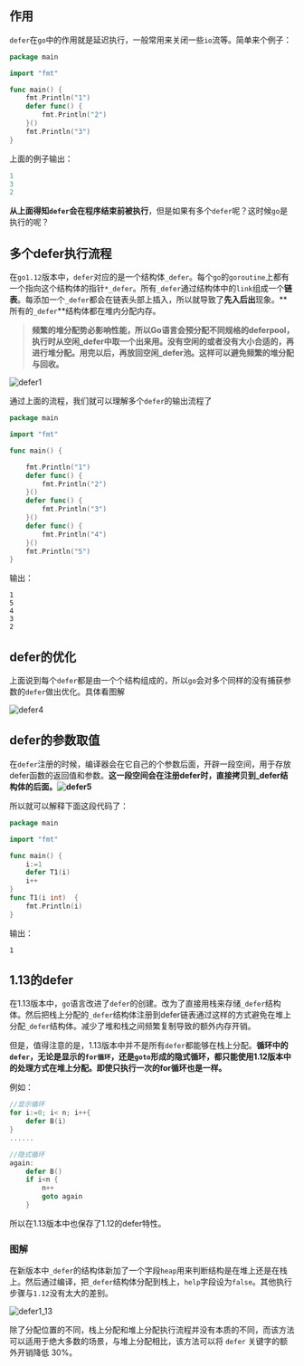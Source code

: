 ## 作用

`defer`在`go`中的作用就是延迟执行，一般常用来关闭一些`io`流等。简单来个例子：

```go
package main

import "fmt"

func main() {
	fmt.Println("1")
	defer func() {
		fmt.Println("2")
	}()
	fmt.Println("3")
}
```

上面的例子输出：

```go
1
3
2
```

**从上面得知`defer`会在程序结束前被执行**，但是如果有多个`defer`呢？这时候`go`是执行的呢？

## 多个defer执行流程

在`go1.12`版本中，`defer`对应的是一个结构体`_defer`。每个`go`的`goroutine`上都有一个指向这个结构体的指针`*_defer`。所有`_defer`通过结构体中的`link`组成一个**链表**。每添加一个`_defer`都会在链表头部上插入，所以就导致了**先入后出**现象。**所有的`_defer`**结构体都在堆内分配内存。

> **频繁的堆分配势必影响性能，所以Go语言会预分配不同规格的deferpool，执行时从空闲_defer中取一个出来用。没有空闲的或者没有大小合适的，再进行堆分配。用完以后，再放回空闲_defer池。这样可以避免频繁的堆分配与回收。**

![defer1](https://cdn.jsdelivr.net/gh/greycodee/golang-wiki@main/images/defer/defer1.jpg)

通过上面的流程，我们就可以理解多个`defer`的输出流程了

```go
package main

import "fmt"

func main() {

	fmt.Println("1")
	defer func() {
		fmt.Println("2")
	}()
	defer func() {
		fmt.Println("3")
	}()
	defer func() {
		fmt.Println("4")
	}()
	fmt.Println("5")
}
```

输出：

```shell
1
5
4
3
2
```

## defer的优化

上面说到每个`defer`都是由一个个结构组成的，所以`go`会对多个同样的没有捕获参数的`defer`做出优化。具体看图解

![defer4](https://cdn.jsdelivr.net/gh/greycodee/golang-wiki@main/images/defer/defer4.jpg)



## defer的参数取值

在`defer`注册的时候，编译器会在它自己的个参数后面，开辟一段空间，用于存放defer函数的返回值和参数。**这一段空间会在注册defer时，直接拷贝到_defer结构体的后面。![defer5](https://cdn.jsdelivr.net/gh/greycodee/golang-wiki@main/images/defer/defer5.jpg)**

所以就可以解释下面这段代码了：

```go
package main

import "fmt"

func main() {
	i:=1
	defer T1(i)
	i++
}
func T1(i int)  {
	fmt.Println(i)
}
```

输出：

```shell
1
```

## 1.13的defer

在1.13版本中，`go`语言改进了`defer`的创建。改为了直接用栈来存储`_defer`结构体。然后把栈上分配的`_defer`结构体注册到defer链表通过这样的方式避免在堆上分配`_defer`结构体。减少了堆和栈之间频繁复制导致的额外内存开销。

但是，值得注意的是，1.13版本中并不是所有`defer`都能够在栈上分配。**循环中的`defer`，无论是显示的`for循环`，还是`goto`形成的隐式循环，都只能使用1.12版本中的处理方式在堆上分配。即使只执行一次的for循环也是一样。**

例如：

```go
//显示循环
for i:=0; i< n; i++{
    defer B(i)
}
......

//隐式循环
again:
    defer B()
    if i<n {
        n++
        goto again
    }
```

所以在1.13版本中也保存了1.12的defer特性。

### 图解

在新版本中`_defer`的结构体新加了一个字段`heap`用来判断结构是在堆上还是在栈上。然后通过编译，把`_defer`结构体分配到栈上，`help`字段设为`false`。其他执行步骤与`1.12`没有太大的差别。

![defer1_13](https://cdn.jsdelivr.net/gh/greycodee/golang-wiki@main/images/defer/defer1_13.jpg)

除了分配位置的不同，栈上分配和堆上分配执行流程并没有本质的不同，而该方法可以适用于绝大多数的场景，与堆上分配相比，该方法可以将 `defer` 关键字的额外开销降低 30%。
